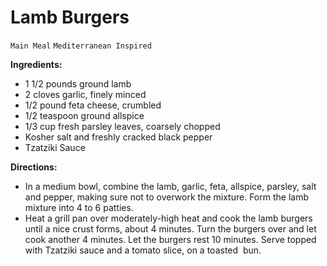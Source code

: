 # Lamb Burgers

`Main Meal` `Mediterranean Inspired`

**Ingredients:**

- 1 1/2 pounds ground lamb
- 2 cloves garlic, finely minced
- 1/2 pound feta cheese, crumbled
- 1/2 teaspoon ground allspice
- 1/3 cup fresh parsley leaves, coarsely chopped
- Kosher salt and freshly cracked black pepper
- Tzatziki Sauce

**Directions:**

- In a medium bowl, combine the lamb, garlic, feta, allspice, parsley, salt and pepper, making sure not to overwork the mixture. Form the lamb mixture into 4 to 6 patties.
- Heat a grill pan over moderately-high heat and cook the lamb burgers until a nice crust forms, about 4 minutes. Turn the burgers over and let cook another 4 minutes. Let the burgers rest 10 minutes. Serve topped with Tzatziki sauce and a tomato slice, on a toasted  bun.
